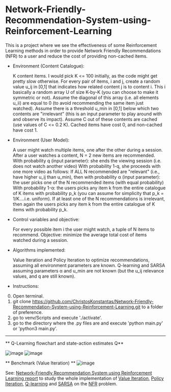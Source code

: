 # Network-Friendly-Recommendation-System-using-Reinforcement-Learning
This is a project where we see the effectiveness of some Reinforcement Learning methods in order to provide Network Friendly Recommendations (NFR) to a user and reduce the cost of providing non-cached items. 

* Environment (Content Catalogue):

    K content items. I would pick K <= 100 initially, as the code might get pretty slow otherwise.
    For every pair of items, i and j, create a random value u_ij in [0,1] that indicates how related content j is to content i. This i basically a random array U of size K-by-K (you can choose to make it symmetric or not). Assume the diagonal of this array (i.e. all elements u_ii) are equal to 0 (to avoid recommending the same item just watched).
    Assume there is a threshold u_min in [0,1] below which two contents are "irrelevant" (this is an input parameter to play around with and observe its impact). 
    Assume C out of these contents are cached (use values of C <= 0.2 K). Cached items have cost 0, and non-cached have cost 1.

* Environment (User Model):

    A user might watch multiple items, one after the other during a session.
    After a user watches a content, N = 2 new items are recommended.
    With probability q (input parameter): she ends the viewing session (i.e. does not watch another video)
    With probability 1-q, she proceeds with one more video as follows:
        If ALL N recommended are "relevant" (i.e., have higher u_ij than u_min), then
            with probability α (input parameter): the user picks one of the N recommended items (with equal probability)
            With probability 1-α: the users picks any item k from the entire catalogue of K items with probability p_k (you can assume for simplicity that p_k = 1/K....i.e. uniform).
        If at least one of the N recommendations is irrelevant, then again the users picks any item k from the entire catalogue of K items with probability p_k.

* Control variables and objective:

    For every possible item i the user might watch, a tuple of N items to recommend.
    Objective: minimize the average total cost of items watched during a session.

* Algorithms implemented:

    Value Iteration and Policy Iteration to optimize recommendations, assuming all environment parameters are known.
    Q-learning and SARSA assuming parameters α and u_min are not known (but the u_ij relevance values, and q are still known).



* Instructions:
0) Open terminal.
1) git clone https://github.com/ChristosKonstantas/Network-Friendly-Recommendation-System-using-Reinforcement-Learning.git to a folder of preference.
2) go to venv/Scripts and execute './activate'.
3) go to the directory where the .py files are and execute 'python main.py' or 'python3 main.py'.


---

** Q-Learning flowchart and state-action estimates Q**


![image](https://github.com/user-attachments/assets/02014b6d-a063-4f3c-ace2-0388db2040b7)
![image](https://github.com/user-attachments/assets/f6e5ac90-1a29-4337-a6ac-1d3f92a22d8b)


** Benchmark (Value Iteration) **
![image](https://github.com/user-attachments/assets/e7409350-859f-4c89-9017-3eb074e4c259)

See: [Network-Friendly Recommendation System using Reinforcement Learning report](https://github.com/ChristosKonstantas/Network-Friendly-Recommendation-System-using-Reinforcement-Learning/blob/main/NFR_Report.pdf) to study the whole implementation of [Value Iteration](https://gibberblot.github.io/rl-notes/single-agent/value-iteration.html), [Policy Iteration](https://gibberblot.github.io/rl-notes/single-agent/policy-iteration.html), [Q-learning](https://en.wikipedia.org/wiki/Q-learning) and [SARSA](https://en.wikipedia.org/wiki/State%E2%80%93action%E2%80%93reward%E2%80%93state%E2%80%93action) on the [NFR](https://arxiv.org/abs/2110.00772) problem.
